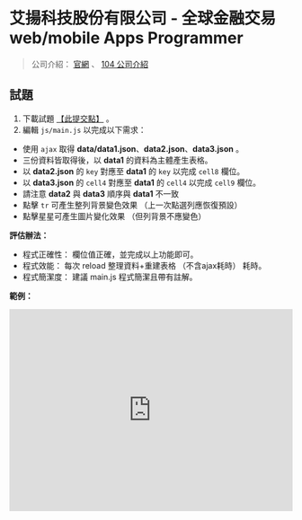 艾揚科技股份有限公司 - 全球金融交易 web/mobile Apps Programmer
=======


> 公司介紹：
>   [官網](http://www.icetech.com.tw/)
>   、 [104 公司介紹](https://www.104.com.tw/jobbank/custjob/index.php?j=5c4c4629465e415833343c655066396425c3c4527366e4123232323683c2d2827563j99)



## 試題


1. 下載試題
[【此提交點】](https://github.com/BwayCer/funWork/tree/44c17b288189c905536def5b39212a6574a658a2/docs/icetechComTw_艾揚科技股份有限公司_全球金融交易-web-mobile-Apps-Programmer/reply)
。
1. 編輯 `js/main.js` 以完成以下需求：
  * 使用 `ajax` 取得 **data/data1.json**、**data2.json**、**data3.json** 。
  * 三份資料皆取得後，以 **data1** 的資料為主體產生表格。
  * 以 **data2.json** 的 `key` 對應至 **data1** 的 `key` 以完成 `cell8` 欄位。
  * 以 **data3.json** 的 `cell4` 對應至 **data1** 的 `cell4` 以完成 `cell9` 欄位。
  * 請注意 **data2** 與 **data3** 順序與 **data1** 不一致
  * 點擊 `tr` 可產生整列背景變色效果 （上一次點選列應恢復預設）
  * 點擊星星可產生圖片變化效果 （但列背景不應變色）


**評估辦法：**

* 程式正確性： 欄位值正確，並完成以上功能即可。
* 程式效能： 每次 reload 整理資料+重建表格 （不含ajax耗時） 耗時。
* 程式簡潔度： 建議 main.js 程式簡潔且帶有註解。


**範例：**

<iframe src="https://www.youtube.com/embed/ZdhI-JRHY5w"
    frameborder="0"
    allowfullscreen=""
    style="width: 100%; max-width: 640px; height: 360px;"
></iframe>

